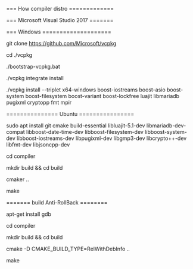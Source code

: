 === How compiler distro =============

=== Microsoft Visual Studio 2017 =======

=== Windows ====================

git clone https://github.com/Microsoft/vcpkg

cd ./vcpkg

./bootstrap-vcpkg.bat

./vcpkg integrate install

./vcpkg install --triplet x64-windows boost-iostreams boost-asio boost-system boost-filesystem boost-variant boost-lockfree luajit libmariadb pugixml cryptopp fmt mpir

=============== Ubuntu ================

sudo apt install git cmake build-essential libluajit-5.1-dev libmariadb-dev-compat libboost-date-time-dev libboost-filesystem-dev libboost-system-dev libboost-iostreams-dev libpugixml-dev libgmp3-dev libcrypto++-dev libfmt-dev libjsoncpp-dev

cd compiler

mkdir build && cd build

cmaker ..

make

======= build Anti-RollBack ========

apt-get install gdb

cd compiler

mkdir build && cd build

cmake -D CMAKE_BUILD_TYPE=RelWithDebInfo ..

make
